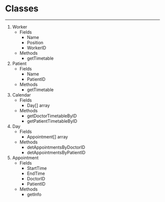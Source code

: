 # Classes
___
1. Worker
    * Fields 
        * Name
        * Position
        * WorkerID
    * Methods
        * getTimetable
2. Patient
    * Fields
        * Name
        * PatientID
    * Methods
        * getTimetable
3. Calendar
   * Fields
      * Day[] array
   * Methods
      * getDoctorTimetableByID
      * getPatientTimetableByID
4. Day
   * Fields
      * Appointment[] array
   * Methods
      * detAppointmentsByDoctorID
      * detAppointmentsByPatientID
5. Appointment
   * Fields
      * StartTime
      * EndTime
      * DoctorID
      * PatientID
   * Methods
      * getInfo